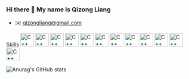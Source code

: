 ### Hi there 👋 My name is Qizong Liang

- :envelope: [qizongliang@gmail.com](mailto:qizongliang@gmail.com)

Skills
<img src="https://raw.githubusercontent.com/danielcranney/readme-generator/main/public/icons/skills/cplusplus-colored.svg" width="36" height="36" alt="C++" />
<img src="https://raw.githubusercontent.com/danielcranney/readme-generator/main/public/icons/skills/javascript-colored.svg" width="36" height="36" alt="C++" />
<img src="https://raw.githubusercontent.com/danielcranney/readme-generator/main/public/icons/skills/kotlin-colored.svg" width="36" height="36" alt="C++" />
<img src="https://raw.githubusercontent.com/danielcranney/readme-generator/main/public/icons/skills/express-colored-dark.svg" width="36" height="36" alt="C++" />
<img src="https://raw.githubusercontent.com/danielcranney/readme-generator/main/public/icons/skills/mongodb-colored.svg" width="36" height="36" alt="C++" />
<img src="https://raw.githubusercontent.com/danielcranney/readme-generator/main/public/icons/skills/mysql-colored.svg" width="36" height="36" alt="C++" />
<img src="https://raw.githubusercontent.com/danielcranney/readme-generator/main/public/icons/skills/nodejs-colored.svg" width="36" height="36" alt="C++" />
<img src="https://raw.githubusercontent.com/danielcranney/readme-generator/main/public/icons/skills/redux-colored.svg" width="36" height="36" alt="C++" />
<img src="https://raw.githubusercontent.com/danielcranney/readme-generator/main/public/icons/skills/csharp-colored.svg" width="36" height="36" alt="C++" />
<img src="https://raw.githubusercontent.com/danielcranney/readme-generator/main/public/icons/skills/java-colored.svg" width="36" height="36" alt="C++" />
<img src="https://raw.githubusercontent.com/danielcranney/readme-generator/main/public/icons/skills/react-colored.svg" width="36" height="36" alt="C++" />
<img src="https://raw.githubusercontent.com/danielcranney/readme-generator/main/public/icons/skills/python-colored.svg" width="36" height="36" alt="C++" />

![Anurag's GitHub stats](https://github-readme-stats.vercel.app/api?username=qizongliang&show_icons=true&theme=tokyonight)

<!--
**qizongliang/qizongliang** is a ✨ _special_ ✨ repository because its `README.md` (this file) appears on your GitHub profile.

Here are some ideas to get you started:

- 🔭 I’m currently working on ...
- 🌱 I’m currently learning ...
- 👯 I’m looking to collaborate on ...
- 🤔 I’m looking for help with ...
- 💬 Ask me about ...
- 📫 How to reach me: ...
- 😄 Pronouns: ...
- ⚡ Fun fact: ...
-->
